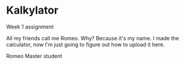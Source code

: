# Kalkylator
Week 1 assignment

All my friends call me Romeo. Why? Because it's my name.
I made the calculator, now I'm just going to figure out how to upload it here.

Romeo
Master student
